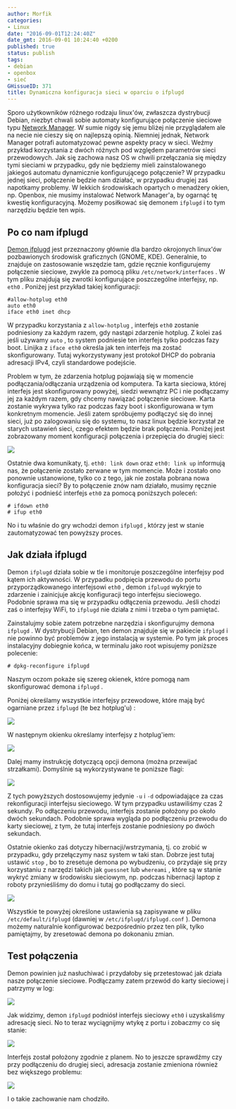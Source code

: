 ```yaml
---
author: Morfik
categories:
- Linux
date: "2016-09-01T12:24:40Z"
date_gmt: 2016-09-01 10:24:40 +0200
published: true
status: publish
tags:
- debian
- openbox
- sieć
GHissueID: 371
title: Dynamiczna konfiguracja sieci w oparciu o ifplugd
---
```


Sporo użytkowników różnego rodzaju linux'ów, zwłaszcza dystrybucji Debian, niezbyt chwali sobie
automaty konfigurujące połączenie sieciowe typu [Network
Manager](https://wiki.gnome.org/Projects/NetworkManager). W sumie nigdy się jemu bliżej nie
przyglądałem ale na necie nie cieszy się on najlepszą opinią. Niemniej jednak, Network Manager
potrafi automatyzować pewne aspekty pracy w sieci. Weźmy przykład korzystania z dwóch różnych pod
względem parametrów sieci przewodowych. Jak się zachowa nasz OS w chwili przełączania się między
tymi sieciami w przypadku, gdy nie będziemy mieli zainstalowanego jakiegoś automatu dynamicznie
konfigurującego połączenie? W przypadku jednej sieci, połączenie będzie nam działać, w przypadku
drugiej zaś napotkamy problemy. W lekkich środowiskach opartych o menadżery okien, np. Openbox, nie
musimy instalować Network Manager'a, by ogarnąć tę kwestię konfiguracyjną. Możemy posiłkować się
demonem `ifplugd` i to tym narzędziu będzie ten wpis.

<!--more-->
## Po co nam ifplugd

[Demon ifplugd](http://0pointer.de/lennart/projects/ifplugd/) jest przeznaczony głównie dla bardzo
okrojonych linux'ów pozbawionych środowisk graficznych (GNOME, KDE). Generalnie, to znajduje on
zastosowanie wszędzie tam, gdzie ręcznie konfigurujemy połączenie sieciowe, zwykle za pomocą pliku
`/etc/network/interfaces` . W tym pliku znajdują się zwrotki konfigurujące poszczególne interfejsy,
np. `eth0` . Poniżej jest przykład takiej konfiguracji:

    #allow-hotplug eth0
    auto eth0
    iface eth0 inet dhcp

W przypadku korzystania z `allow-hotplug` , interfejs `eth0` zostanie podniesiony za każdym razem,
gdy nastąpi zdarzenie hotplug. Z kolei zaś jeśli używamy `auto` , to system podniesie ten interfejs
tylko podczas fazy boot. Linijka z `iface eth0` określa jak ten interfejs ma zostać skonfigurowany.
Tutaj wykorzystywany jest protokoł DHCP do pobrania adresacji IPv4, czyli standardowe podejście.

Problem w tym, że zdarzenia hotplug pojawiają się w momencie podłączania/odłączania urządzenia od
komputera. Ta karta sieciowa, której interfejs jest skonfigurowany powyżej, siedzi wewnątrz PC i nie
podłączamy jej za każdym razem, gdy chcemy nawiązać połączenie sieciowe. Karta zostanie wykrywa
tylko raz podczas fazy boot i skonfigurowana w tym konkretnym momencie. Jeśli zatem spróbujemy
podłączyć się do innej sieci, już po zalogowaniu się do systemu, to nasz linux będzie korzystał ze
starych ustawień sieci, czego efektem będzie brak połączenia. Poniżej jest zobrazowany moment
konfiguracji połączenia i przepięcia do drugiej sieci:

![](/img/2016/08/1.konfiguracja-sieci-ifplugd-eth0-log.png#huge)

Ostatnie dwa komunikaty, tj. `eth0: link down` oraz `eth0: link up` informują nas, że połączenie
zostało zerwane w tym momencie. Może i zostało ono ponownie ustanowione, tylko co z tego, jak nie
została pobrana nowa konfiguracja sieci? By to połączenie znów nam działało, musimy ręcznie położyć
i podnieść interfejs `eth0` za pomocą poniższych poleceń:

    # ifdown eth0
    # ifup eth0

No i tu właśnie do gry wchodzi demon `ifplugd` , którzy jest w stanie zautomatyzować ten powyższy
proces.

## Jak działa ifplugd

Demon `ifplugd` działa sobie w tle i monitoruje poszczególne interfejsy pod kątem ich aktywności. W
przypadku podpięcia przewodu do portu przyporządkowanego interfejsowi `eth0` , demon `ifplugd`
wykryje to zdarzenie i zainicjuje akcję konfiguracji tego interfejsu sieciowego. Podobnie sprawa ma
się w przypadku odłączenia przewodu. Jeśli chodzi zaś o interfejsy WiFi, to `ifplugd` nie działa z
nimi i trzeba o tym pamiętać.

Zainstalujmy sobie zatem potrzebne narzędzia i skonfigurujmy demona `ifplugd` . W dystrybucji
Debian, ten demon znajduje się w pakiecie `ifplugd` i nie powinno być problemów z jego instalacją w
systemie. Po tym jak proces instalacyjny dobiegnie końca, w terminalu jako root wpisujemy poniższe
polecenie:

    # dpkg-reconfigure ifplugd

Naszym oczom pokaże się szereg okienek, które pomogą nam skonfigurować demona `ifplugd` .

Poniżej określamy wszystkie interfejsy przewodowe, które mają być ogarniane przez `ifplugd` (te bez
hotplug'u) :

![](/img/2016/08/2.konfiguracja-sieci-ifplugd-eth0.png#huge)

W następnym okienku określamy interfejsy z hotplug'iem:

![](/img/2016/08/3.konfiguracja-sieci-ifplugd-eth0.png#huge)

Dalej mamy instrukcję dotyczącą opcji demona (można przewijać strzałkami). Domyślnie są
wykorzystywane te poniższe flagi:

![](/img/2016/08/4.konfiguracja-sieci-ifplugd-eth0.png#huge)

Z tych powyższych dostosowujemy jedynie `-u` i `-d` odpowiadające za czas rekonfiguracji interfejsu
sieciowego. W tym przypadku ustawiliśmy czas 2 sekundy. Po odłączeniu przewodu, interfejs zostanie
położony po około dwóch sekundach. Podobnie sprawa wygląda po podłączeniu przewodu do karty
sieciowej, z tym, że tutaj interfejs zostanie podniesiony po dwóch sekundach.

Ostatnie okienko zaś dotyczy hibernacji/wstrzymania, tj. co zrobić w przypadku, gdy przełączymy nasz
system w taki stan. Dobrze jest tutaj ustawić `stop` , bo to zresetuje demona po wybudzeniu, co
przydaje się przy korzystaniu z narzędzi takich jak `guessnet` lub `whereami` , które są w stanie
wykryć zmiany w środowisku sieciowym, np. podczas hibernacji laptop z roboty przynieśliśmy do domu i
tutaj go podłączamy do sieci.

![](/img/2016/08/5.konfiguracja-sieci-ifplugd-eth0.png#huge)

Wszystkie te powyżej określone ustawienia są zapisywane w pliku `/etc/default/ifplugd` (dawniej w
`/etc/ifplugd/ifplugd.conf` ). Demona możemy naturalnie konfigurować bezpośrednio przez ten plik,
tylko pamiętajmy, by zresetować demona po dokonaniu zmian.

## Test połączenia

Demon powinien już nasłuchiwać i przydałoby się przetestować jak działa nasze połączenie sieciowe.
Podłączamy zatem przewód do karty sieciowej i patrzymy w log:

![](/img/2016/08/6.konfiguracja-sieci-ifplugd-eth0-log.png#huge)

Jak widzimy, demon `ifplugd` podniósł interfejs sieciowy `eth0` i uzyskaliśmy adresację sieci. No to
teraz wyciągnijmy wtykę z portu i zobaczmy co się stanie:

![](/img/2016/08/7.konfiguracja-sieci-ifplugd-eth0-log.png#huge)

Interfejs został położony zgodnie z planem. No to jeszcze sprawdźmy czy przy podłączeniu do drugiej
sieci, adresacja zostanie zmieniona również bez większego problemu:

![](/img/2016/08/8.konfiguracja-sieci-ifplugd-eth0-log.png#huge)

I o takie zachowanie nam chodziło.
